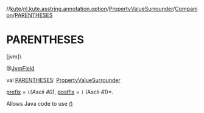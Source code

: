 //[kute](../../../../index.md)/[nl.kute.asstring.annotation.option](../../index.md)/[PropertyValueSurrounder](../index.md)/[Companion](index.md)/[PARENTHESES](-p-a-r-e-n-t-h-e-s-e-s.md)

# PARENTHESES

[jvm]\

@[JvmField](https://kotlinlang.org/api/latest/jvm/stdlib/kotlin.jvm/-jvm-field/index.html)

val [PARENTHESES](-p-a-r-e-n-t-h-e-s-e-s.md): [PropertyValueSurrounder](../index.md)

[prefix](../prefix.md) = `(`*(Ascii 40)*, [postfix](../postfix.md) = `)` (Ascii 41)*.

Allows Java code to use [()](../()/index.md)
